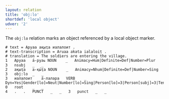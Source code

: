 ```yaml
---
layout: relation
title: 'obj:lo'
shortdef: 'local object'
udver: '2'
---
```


The `obj:lo` relation marks an object referenced by a local object marker.

~~~ conllu
# text = Аруаа ақыҭа иалалоит .
# text-transcription = Aruaa akəta ialaloiṭ .
# translation = The soldiers are entering the village.
1	Аруаа	а́-руаҩ	NOUN	_	Animacy=Hum|Definite=Def|Number=Plur	3	nsubj	_	_
2	ақыҭа	а-қы́ҭа	NOUN	_	Animacy=Nhum|Definite=Def|Number=Sing	3	obj:lo	_	_
3	иалалоит	а́-лалара	VERB	_	Dyn=Yes|Gender[lo]=Neut|Number[lo]=Sing|Person[lo]=3|Person[subj]=3|Tense=Pres|Trans=No|VerbForm=Fin	0	root	_	_
4	.	.	PUNCT	_	_	3	punct	_	_

~~~
<!-- Interlanguage links updated Po 11. listopadu 2024, 20:11:14 CET -->
